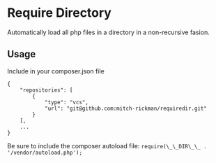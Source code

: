 # Require Directory
Automatically load all php files in a directory in a non-recursive fasion.

## Usage
Include in your composer.json file

```
{
    "repositories": [
        {
            "type": "vcs",
            "url": "git@github.com:mitch-rickman/requiredir.git"
        }
    ],
    ...
}
```

Be sure to include the composer autoload file: `require(\_\_DIR\_\_ . '/vendor/autoload.php');`